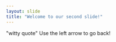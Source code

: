 ```yaml
---
layout: slide
title: "Welcome to our second slide!"
---
```

"witty quote"
Use the left arrow to go back!
